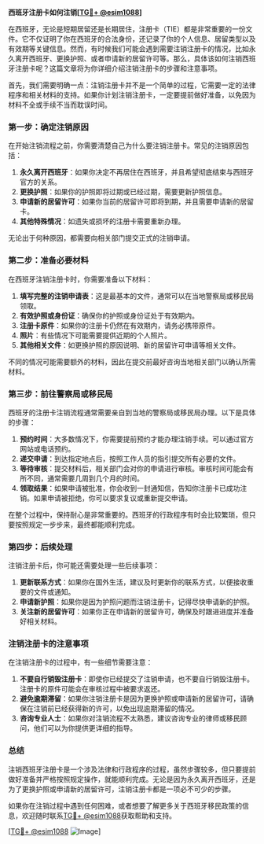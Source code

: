 **西班牙注册卡如何注销[[TG💪+ @esim1088](https://t.me/s/esim1088)]**

在西班牙，无论是短期居留还是长期居住，注册卡（TIE）都是非常重要的一份文件。它不仅证明了你在西班牙的合法身份，还记录了你的个人信息、居留类型以及有效期等关键信息。然而，有时候我们可能会遇到需要注销注册卡的情况，比如永久离开西班牙、更换护照、或者申请新的居留许可等。那么，具体该如何注销西班牙注册卡呢？这篇文章将为你详细介绍注销注册卡的步骤和注意事项。

首先，我们需要明确一点：注销注册卡并不是一个简单的过程，它需要一定的法律程序和相关材料的支持。如果你计划注销注册卡，一定要提前做好准备，以免因为材料不全或手续不当而耽误时间。

### **第一步：确定注销原因**
在开始注销流程之前，你需要清楚自己为什么要注销注册卡。常见的注销原因包括：

1. **永久离开西班牙**：如果你决定不再居住在西班牙，并且希望彻底结束与西班牙官方的关系。
2. **更换护照**：如果你的护照即将过期或已经过期，需要更新护照信息。
3. **申请新的居留许可**：如果你当前的居留许可即将到期，并且需要申请新的居留卡。
4. **其他特殊情况**：如遗失或损坏的注册卡需要重新办理。

无论出于何种原因，都需要向相关部门提交正式的注销申请。

### **第二步：准备必要材料**
在西班牙注销注册卡时，你需要准备以下材料：

1. **填写完整的注销申请表**：这是最基本的文件，通常可以在当地警察局或移民局领取。
2. **有效护照或身份证**：确保你的护照或身份证处于有效期内。
3. **注册卡原件**：如果你的注册卡仍然在有效期内，请务必携带原件。
4. **照片**：有些情况下可能需要提供近期的个人照片。
5. **其他相关文件**：如更换护照的原因说明、新的居留许可申请等相关文件。

不同的情况可能需要额外的材料，因此在提交前最好咨询当地相关部门以确认所需材料。

### **第三步：前往警察局或移民局**
西班牙的注册卡注销流程通常需要亲自到当地的警察局或移民局办理。以下是具体的步骤：

1. **预约时间**：大多数情况下，你需要提前预约才能办理注销手续。可以通过官方网站或电话预约。
2. **递交申请**：到达指定地点后，按照工作人员的指引提交所有必要的文件。
3. **等待审核**：提交材料后，相关部门会对你的申请进行审核。审核时间可能会有所不同，通常需要几周到几个月的时间。
4. **领取结果**：如果申请被批准，你会收到一封通知信，告知你注册卡已成功注销。如果申请被拒绝，你可以要求复议或重新提交申请。

在整个过程中，保持耐心是非常重要的。西班牙的行政程序有时会比较繁琐，但只要按照规定一步步来，最终都能顺利完成。

### **第四步：后续处理**
注销注册卡后，你可能还需要处理一些后续事项：

1. **更新联系方式**：如果你在国外生活，建议及时更新你的联系方式，以便接收重要的文件或通知。
2. **申请新护照**：如果你是因为护照问题而注销注册卡，记得尽快申请新的护照。
3. **关注新的居留许可**：如果你正在申请新的居留许可，确保及时跟进进度并准备好相关材料。

### **注销注册卡的注意事项**
在注销注册卡的过程中，有一些细节需要注意：

1. **不要自行销毁注册卡**：即使你已经提交了注销申请，也不要自行销毁注册卡。注册卡的原件可能会在审核过程中被要求返还。
2. **避免逾期滞留**：如果你注销注册卡是因为更换护照或申请新的居留许可，请确保在注销前已经获得新的许可，以免出现逾期滞留的情况。
3. **咨询专业人士**：如果你对注销流程不太熟悉，建议咨询专业的律师或移民顾问，他们可以为你提供更详细的指导。

### **总结**
注销西班牙注册卡是一个涉及法律和行政程序的过程，虽然步骤较多，但只要提前做好准备并严格按照规定操作，就能顺利完成。无论是因为永久离开西班牙，还是为了更换护照或申请新的居留许可，注销注册卡都是一项必不可少的步骤。

如果你在注销过程中遇到任何困难，或者想要了解更多关于西班牙移民政策的信息，欢迎随时联系[TG💪+ @esim1088](https://t.me/s/esim1088)获取帮助和支持。

[[TG💪+ @esim1088](https://t.me/s/esim1088) ![Image](https://i.postimg.cc/4NQfJmqS/Snipaste-2025-05-13-00-14-12.png)]